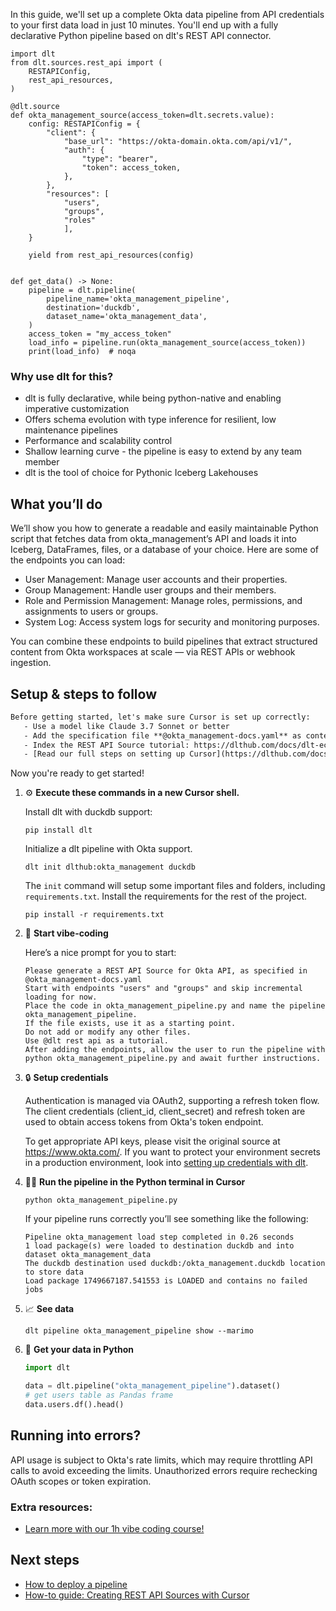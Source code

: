In this guide, we'll set up a complete Okta data pipeline from API credentials to your first data load in just 10 minutes. You'll end up with a fully declarative Python pipeline based on dlt's REST API connector.

```python-outcome
import dlt
from dlt.sources.rest_api import (
    RESTAPIConfig,
    rest_api_resources,
)

@dlt.source
def okta_management_source(access_token=dlt.secrets.value):
    config: RESTAPIConfig = {
        "client": {
            "base_url": "https://okta-domain.okta.com/api/v1/",
            "auth": {
                "type": "bearer",
                "token": access_token,
            },
        },
        "resources": [
            "users",
            "groups",
            "roles"
            ],
    }

    yield from rest_api_resources(config)


def get_data() -> None:
    pipeline = dlt.pipeline(
        pipeline_name='okta_management_pipeline',
        destination='duckdb',
        dataset_name='okta_management_data', 
    )
    access_token = "my_access_token"
    load_info = pipeline.run(okta_management_source(access_token))
    print(load_info)  # noqa
```

### Why use dlt for this?

- dlt is fully declarative, while being python-native and enabling imperative customization
- Offers schema evolution with type inference for resilient, low maintenance pipelines
- Performance and scalability control
- Shallow learning curve - the pipeline is easy to extend by any team member
- dlt is the tool of choice for Pythonic Iceberg Lakehouses

## What you’ll do

We’ll show you how to generate a readable and easily maintainable Python script that fetches data from okta_management’s API and loads it into Iceberg, DataFrames, files, or a database of your choice. Here are some of the endpoints you can load:

- User Management: Manage user accounts and their properties.
- Group Management: Handle user groups and their members.
- Role and Permission Management: Manage roles, permissions, and assignments to users or groups.
- System Log: Access system logs for security and monitoring purposes.

You can combine these endpoints to build pipelines that extract structured content from Okta workspaces at scale — via REST APIs or webhook ingestion.

## Setup & steps to follow

```default
Before getting started, let's make sure Cursor is set up correctly:
   - Use a model like Claude 3.7 Sonnet or better
   - Add the specification file **@okta_management-docs.yaml** as context
   - Index the REST API Source tutorial: https://dlthub.com/docs/dlt-ecosystem/verified-sources/rest_api/ and add it to context as **@dlt rest api**
   - [Read our full steps on setting up Cursor](https://dlthub.com/docs/dlt-ecosystem/llm-tooling/cursor-restapi#23-configuring-cursor-with-documentation)
```

Now you're ready to get started! 

1. ⚙️ **Execute these commands in a new Cursor shell.**
    
    Install dlt with duckdb support:
    ```shell
    pip install dlt
    ```

    Initialize a dlt pipeline with Okta support.
    ```shell
    dlt init dlthub:okta_management duckdb
    ```

    The `init` command will setup some important files and folders, including `requirements.txt`. Install the requirements for the rest of the project.
    ```shell
    pip install -r requirements.txt
    ```
    
2. 🤠 **Start vibe-coding**
    
    Here’s a nice prompt for you to start: 
    
    ```prompt
    Please generate a REST API Source for Okta API, as specified in @okta_management-docs.yaml 
    Start with endpoints "users" and "groups" and skip incremental loading for now. 
    Place the code in okta_management_pipeline.py and name the pipeline okta_management_pipeline. 
    If the file exists, use it as a starting point. 
    Do not add or modify any other files. 
    Use @dlt rest api as a tutorial. 
    After adding the endpoints, allow the user to run the pipeline with python okta_management_pipeline.py and await further instructions.
    ```

    
3. 🔒 **Setup credentials** 
    
    Authentication is managed via OAuth2, supporting a refresh token flow. The client credentials (client_id, client_secret) and refresh token are used to obtain access tokens from Okta's token endpoint.
    
    To get appropriate API keys, please visit the original source at https://www.okta.com/.
    If you want to protect your environment secrets in a production environment, look into [setting up credentials with dlt](https://dlthub.com/docs/walkthroughs/add_credentials).
    
4. 🏃‍♀️ **Run the pipeline in the Python terminal in Cursor**
    
    ```shell
    python okta_management_pipeline.py
    ```
    
    If your pipeline runs correctly you’ll see something like the following:
    
    ```shell
    Pipeline okta_management load step completed in 0.26 seconds
    1 load package(s) were loaded to destination duckdb and into dataset okta_management_data
    The duckdb destination used duckdb:/okta_management.duckdb location to store data
    Load package 1749667187.541553 is LOADED and contains no failed jobs
    ```
    
5. 📈 **See data**
    
    ```shell
    dlt pipeline okta_management_pipeline show --marimo
    ```
    
6. 🐍 **Get your data in Python**
    
    ```python
    import dlt

   data = dlt.pipeline("okta_management_pipeline").dataset()
   # get users table as Pandas frame
   data.users.df().head()
    ```

## Running into errors?

API usage is subject to Okta's rate limits, which may require throttling API calls to avoid exceeding the limits. Unauthorized errors require rechecking OAuth scopes or token expiration.

### Extra resources:

- [Learn more with our 1h vibe coding course!](https://www.youtube.com/watch?v=GGid70rnJuM)

## Next steps

- [How to deploy a pipeline](https://dlthub.com/docs/walkthroughs/deploy-a-pipeline)
- [How-to guide: Creating REST API Sources with Cursor](https://dlthub.com/docs/dlt-ecosystem/llm-tooling/cursor-restapi)